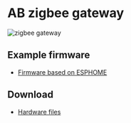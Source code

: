 # AB zigbee gateway #

![zigbee gateway](https://i1.aprbrother.com/modbus-gw.jpg-320.jpg)

## Example firmware ##

* [Firmware based on ESPHOME](https://github.com/AprilBrother/esphome-zigbee-gateway)

## Download ##

* [Hardware files](https://github.com/AprilBrother/ab-hardware/tree/master/ab-zigbee-gateway)

